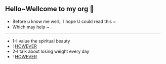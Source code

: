 ## Hello~Wellcome to my org 🌼

- Before u know me well，I hope U could read this ~
- Which may help ~

****
- 1-I value the spiritual beauty
- ! [HOWEVER](![img.png](img.png))
- 2-I talk about losing weight every day
- ! [HOWEVER](![img_1.png](img_1.png))